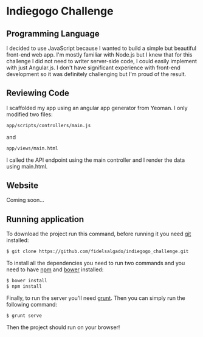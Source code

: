# Indiegogo Challenge

## Programming Language
I decided to use JavaScript because I wanted to build a simple but beautiful
front-end web app. I'm mostly familiar with Node.js but I knew that for this 
challenge I did not need to writer server-side code, I could easily implement
with just Angular.js. I don't have significant experience with front-end 
development so it was definitely challenging but I'm proud of the result.

## Reviewing Code
I scaffolded my app using an angular app generator from Yeoman. I only
modified two files: 
```bash
app/scripts/controllers/main.js 
```
and 
```bash
app/views/main.html
```
I called the API endpoint using the main controller and I render the data
using main.html.

## Website
Coming soon...

## Running application
To download the project run this command, before running it you need [git](https://git-scm.com/book/en/v2/Getting-Started-Installing-Git) installed:
```bash
$ git clone https://github.com/fidelsalgado/indiegogo_challenge.git
```
To install all the dependencies you need to run two commands and you need to 
have [npm](https://nodejs.org/en/download/) and [bower](https://www.npmjs.com/package/bower) installed:
```bash
$ bower install
$ npm install
```
Finally, to run the server you'll need [grunt](https://www.npmjs.com/package/grunt-cli). Then you can simply
run the following command:
```bash
$ grunt serve
```
Then the project should run on your browser!

